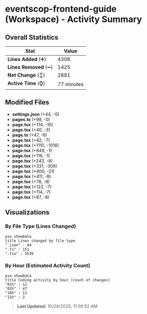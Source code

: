 # eventscop-frontend-guide (Workspace) - Activity Summary 

## Overall Statistics

| Stat                   | Value                                                             |
| ---------------------- | ----------------------------------------------------------------- |
| **Lines Added** (➕)   | 4306                                          |
| **Lines Removed** (➖) | 1425                                        |
| **Net Change** (↕)    | 2881                |
| **Active Time** (⌚)   | 77 minutes |


## Modified Files
- **settings.json** (+44, -0)
- **pages.ts** (+98, -0)
- **page.tsx** (+174, -15)
- **page.tsx** (+40, -3)
- **page.ts** (+47, -6)
- **page.tsx** (+42, -7)
- **page.tsx** (+1110, -1016)
- **page.tsx** (+849, -1)
- **page.tsx** (+116, -1)
- **page.tsx** (+243, -8)
- **page.tsx** (+331, -309)
- **page.tsx** (+400, -21)
- **page.tsx** (+411, -8)
- **page.tsx** (+78, -8)
- **page.tsx** (+122, -7)
- **page.tsx** (+114, -7)
- **page.tsx** (+87, -8)

## Visualizations

### By File Type (Lines Changed)

```mermaid
pie showData
title Lines changed by file type
".json" : 44
".ts" : 151
".tsx" : 5536
```

### By Hour (Estimated Activity Count)

```mermaid
pie showData
title Coding activity by hour (count of changes)
"01h" : 12
"02h" : 47
"10h" : 11
"11h" : 2
```


> **Last Updated:** 10/24/2025, 11:09:52 AM